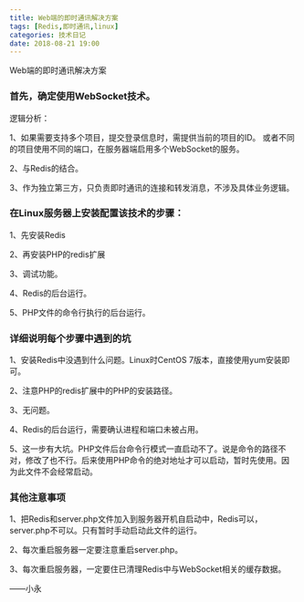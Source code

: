 ```yaml
---
title: Web端的即时通讯解决方案
tags: [Redis,即时通讯,linux]
categories: 技术日记
date: 2018-08-21 19:00
---
```



Web端的即时通讯解决方案

### 首先，确定使用WebSocket技术。
逻辑分析：

1、如果需要支持多个项目，提交登录信息时，需提供当前的项目的ID。
或者不同的项目使用不同的端口，在服务器端启用多个WebSocket的服务。

2、与Redis的结合。

3、作为独立第三方，只负责即时通讯的连接和转发消息，不涉及具体业务逻辑。

### 在Linux服务器上安装配置该技术的步骤：

1、先安装Redis

2、再安装PHP的redis扩展

3、调试功能。

4、Redis的后台运行。

5、PHP文件的命令行执行的后台运行。

### 详细说明每个步骤中遇到的坑

1、安装Redis中没遇到什么问题。Linux时CentOS 7版本，直接使用yum安装即可。

2、注意PHP的redis扩展中的PHP的安装路径。

3、无问题。

4、Redis的后台运行，需要确认进程和端口未被占用。

5、这一步有大坑。PHP文件后台命令行模式一直启动不了。说是命令的路径不对，修改了也不行。后来使用PHP命令的绝对地址才可以启动，暂时先使用。因为此文件不会经常启动。

### 其他注意事项

1、把Redis和server.php文件加入到服务器开机自启动中，Redis可以，server.php不可以。只有暂时手动启动此文件的运行。

2、每次重启服务器一定要注意重启server.php。

3、每次重启服务器，一定要住已清理Redis中与WebSocket相关的缓存数据。

——小永




